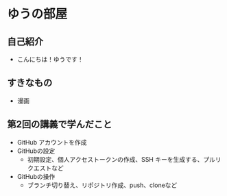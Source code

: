 # ゆうの部屋
## 自己紹介
- こんにちは！ゆうです！

## すきなもの
- 漫画

## 第2回の講義で学んだこと
- GitHub アカウントを作成
- GitHubの設定
    - 初期設定、個人アクセストークンの作成、SSH キーを生成する、プルリクエストなど
- GitHubの操作
    - ブランチ切り替え、リポジトリ作成、push、cloneなど